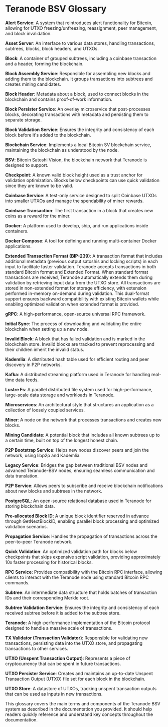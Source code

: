 # Teranode BSV Glossary

**Alert Service**: A system that reintroduces alert functionality for Bitcoin, allowing for UTXO freezing/unfreezing, reassignment, peer management, and block invalidation.

**Asset Server**: An interface to various data stores, handling transactions, subtrees, blocks, block headers, and UTXOs.

**Block**: A container of grouped subtrees, including a coinbase transaction and a header, forming the blockchain.

**Block Assembly Service**: Responsible for assembling new blocks and adding them to the blockchain. It groups transactions into subtrees and creates mining candidates.

**Block Header**: Metadata about a block, used to connect blocks in the blockchain and contains proof-of-work information.

**Block Persister Service**: An overlay microservice that post-processes blocks, decorating transactions with metadata and persisting them to separate storage.

**Block Validation Service**: Ensures the integrity and consistency of each block before it's added to the blockchain.

**Blockchain Service**: Implements a local Bitcoin SV blockchain service, maintaining the blockchain as understood by the node.

**BSV**: Bitcoin Satoshi Vision, the blockchain network that Teranode is designed to support.

**Checkpoint**: A known valid block height used as a trust anchor for validation optimization. Blocks below checkpoints can use quick validation since they are known to be valid.

**Coinbase Service**: A test-only service designed to split Coinbase UTXOs into smaller UTXOs and manage the spendability of miner rewards.

**Coinbase Transaction**: The first transaction in a block that creates new coins as a reward for the miner.

**Docker**: A platform used to develop, ship, and run applications inside containers.

**Docker Compose**: A tool for defining and running multi-container Docker applications.

**Extended Transaction Format (BIP-239)**: A transaction format that includes additional metadata (previous output satoshis and locking scripts) in each input to facilitate faster validation. Teranode accepts transactions in both standard Bitcoin format and Extended Format. When standard format transactions are received, Teranode automatically extends them during validation by retrieving input data from the UTXO store. All transactions are stored in non-extended format for storage efficiency, with extension performed in-memory on-demand during validation. This dual-format support ensures backward compatibility with existing Bitcoin wallets while enabling optimized validation when extended format is provided.

**gRPC**: A high-performance, open-source universal RPC framework.

**Initial Sync**: The process of downloading and validating the entire blockchain when setting up a new node.

**Invalid Block**: A block that has failed validation and is marked in the blockchain store. Invalid blocks are tracked to prevent reprocessing and their children inherit the invalid status.

**Kademlia**: A distributed hash table used for efficient routing and peer discovery in P2P networks.

**Kafka**: A distributed streaming platform used in Teranode for handling real-time data feeds.

**Lustre Fs**: A parallel distributed file system used for high-performance, large-scale data storage and workloads in Teranode.

**Microservices**: An architectural style that structures an application as a collection of loosely coupled services.

**Miner**: A node on the network that processes transactions and creates new blocks.

**Mining Candidate**: A potential block that includes all known subtrees up to a certain time, built on top of the longest honest chain.

**P2P Bootstrap Service**: Helps new nodes discover peers and join the network, using libp2p and Kademlia.

**Legacy Service**: Bridges the gap between traditional BSV nodes and advanced Teranode-BSV nodes, ensuring seamless communication and data translation.

**P2P Service**: Allows peers to subscribe and receive blockchain notifications about new blocks and subtrees in the network.

**PostgreSQL**: An open-source relational database used in Teranode for storing blockchain data.

**Pre-allocated Block ID**: A unique block identifier reserved in advance through GetNextBlockID, enabling parallel block processing and optimized validation scenarios.

**Propagation Service**: Handles the propagation of transactions across the peer-to-peer Teranode network.

**Quick Validation**: An optimized validation path for blocks below checkpoints that skips expensive script validation, providing approximately 10x faster processing for historical blocks.

**RPC Service**: Provides compatibility with the Bitcoin RPC interface, allowing clients to interact with the Teranode node using standard Bitcoin RPC commands.

**Subtree**: An intermediate data structure that holds batches of transaction IDs and their corresponding Merkle root.

**Subtree Validation Service**: Ensures the integrity and consistency of each received subtree before it is added to the subtree store.

**Teranode**: A high-performance implementation of the Bitcoin protocol designed to handle a massive scale of transactions.

**TX Validator (Transaction Validator)**: Responsible for validating new transactions, persisting data into the UTXO store, and propagating transactions to other services.

**UTXO (Unspent Transaction Output)**: Represents a piece of cryptocurrency that can be spent in future transactions.

**UTXO Persister Service**: Creates and maintains an up-to-date Unspent Transaction Output (UTXO) file set for each block in the blockchain.

**UTXO Store**: A datastore of UTXOs, tracking unspent transaction outputs that can be used as inputs in new transactions.

This glossary covers the main terms and components of the Teranode BSV system as described in the documentation you provided. It should help readers quickly reference and understand key concepts throughout the documentation.
